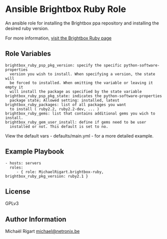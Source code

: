 Ansible Brightbox Ruby Role
===========================

An ansible role for installing the Brightbox ppa repository and installing the desired ruby version.
 
For more information, [visit the Brightbox Ruby page](http://brightbox.com/docs/ruby/ubuntu/)

Role Variables
--------------

    brightbox_ruby_psp_pkg_version: specify the specific python-software-properties
      version you wish to install. When specifying a version, the state will
      be forced to installed. When omitting the variable or leaving it empty it
      will install the package as specified by the state variable
    brightbox_ruby_psp_pkg_state: indicates the python-software-properties
      package state; Allowed setting: installed, latest
    brightbox_ruby_packages: list of all packages you want
      to install ( ruby2.2, ruby2.2-dev, ... )
    brightbox_ruby_gems: list that contains additional gems you wich to install.
    brightbox_ruby_gem_user_install: define if gems need to be user
      installed or not. This default is set to no.

View the default vars - defaults/main.yml - for a more detailed example.

Example Playbook
----------------

    - hosts: servers
      roles:
         - { role: MichaelRigart.brightbox-ruby, brightbox_ruby_pkg_version: ruby2.1 }

License
-------

GPLv3

Author Information
------------------

Michaël Rigart <michael@netronix.be>